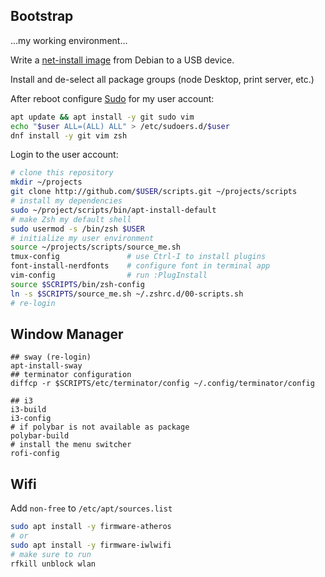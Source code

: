 ## Bootstrap

...my working environment...

Write a [net-install image](https://www.debian.org/distrib/netinst) from Debian
to a USB device.

Install and de-select all package groups (node Desktop, print server, etc.)

After reboot configure [Sudo](linux/sudo.md) for my user account:

```bash
apt update && apt install -y git sudo vim
echo "$user ALL=(ALL) ALL" > /etc/sudoers.d/$user
dnf install -y git vim zsh
```

Login to the user account:

```bash
# clone this repository
mkdir ~/projects
git clone http://github.com/$USER/scripts.git ~/projects/scripts
# install my dependencies
sudo ~/project/scripts/bin/apt-install-default
# make Zsh my default shell
sudo usermod -s /bin/zsh $USER
# initialize my user environment
source ~/projects/scripts/source_me.sh
tmux-config               # use Ctrl-I to install plugins
font-install-nerdfonts    # configure font in terminal app
vim-config                # run :PlugInstall
source $SCRIPTS/bin/zsh-config
ln -s $SCRIPTS/source_me.sh ~/.zshrc.d/00-scripts.sh
# re-login
```
## Window Manager

```shell
## sway (re-login)
apt-install-sway
## terminator configuration
diffcp -r $SCRIPTS/etc/terminator/config ~/.config/terminator/config
```

```shell
## i3
i3-build
i3-config
# if polybar is not available as package
polybar-build
# install the menu switcher
rofi-config
```

## Wifi

Add `non-free` to `/etc/apt/sources.list`

```bash
sudo apt install -y firmware-atheros
# or
sudo apt install -y firmware-iwlwifi
# make sure to run
rfkill unblock wlan
```
